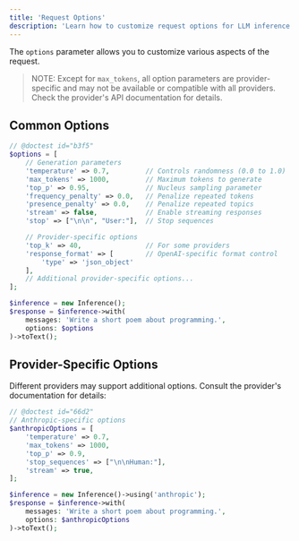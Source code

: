 ```yaml
---
title: 'Request Options'
description: 'Learn how to customize request options for LLM inference in Polyglot.'
---
```


The `options` parameter allows you to customize various aspects of the request.

> NOTE: Except for `max_tokens`, all option parameters are provider-specific and may not be available or compatible with all providers.
> Check the provider's API documentation for details.


## Common Options

```php
// @doctest id="b3f5"
$options = [
    // Generation parameters
    'temperature' => 0.7,         // Controls randomness (0.0 to 1.0)
    'max_tokens' => 1000,         // Maximum tokens to generate
    'top_p' => 0.95,              // Nucleus sampling parameter
    'frequency_penalty' => 0.0,   // Penalize repeated tokens
    'presence_penalty' => 0.0,    // Penalize repeated topics
    'stream' => false,            // Enable streaming responses
    'stop' => ["\n\n", "User:"],  // Stop sequences

    // Provider-specific options
    'top_k' => 40,                // For some providers
    'response_format' => [        // OpenAI-specific format control
        'type' => 'json_object'
    ],
    // Additional provider-specific options...
];

$inference = new Inference();
$response = $inference->with(
    messages: 'Write a short poem about programming.',
    options: $options
)->toText();
```



## Provider-Specific Options

Different providers may support additional options. Consult the provider's documentation for details:

```php
// @doctest id="66d2"
// Anthropic-specific options
$anthropicOptions = [
    'temperature' => 0.7,
    'max_tokens' => 1000,
    'top_p' => 0.9,
    'stop_sequences' => ["\n\nHuman:"],
    'stream' => true,
];

$inference = new Inference()->using('anthropic');
$response = $inference->with(
    messages: 'Write a short poem about programming.',
    options: $anthropicOptions
)->toText();
```
